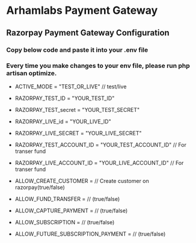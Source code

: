 # Arhamlabs Payment Gateway

## Razorpay Payment Gateway Configuration

### Copy below code and paste it into your .env file

### Every time you make changes to your env file, please run php artisan optimize.

- ACTIVE_MODE = "TEST_OR_LIVE" // test/live

- RAZORPAY_TEST_ID = "YOUR_TEST_ID"
- RAZORPAY_TEST_secret = "YOUR_TEST_SECRET"
	
- RAZORPAY_LIVE_id = "YOUR_LIVE_ID"
- RAZORPAY_LIVE_SECRET = "YOUR_LIVE_SECRET"

- RAZORPAY_TEST_ACCOUNT_ID = "YOUR_TEST_ACCOUNT_ID" // For transer fund

- RAZORPAY_LIVE_ACCOUNT_ID = "YOUR_LIVE_ACCOUNT_ID" // For transer fund
	
- ALLOW_CREATE_CUSTOMER = // Create customer on razorpay(true/false)
	
- ALLOW_FUND_TRANSFER = // (true/false)
	
- ALLOW_CAPTURE_PAYMENT = // (true/false)

- ALLOW_SUBSCRIPTION = // (true/false)

- ALLOW_FUTURE_SUBSCRIPTION_PAYMENT = // (true/false)
